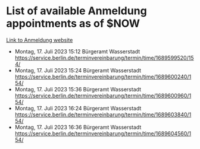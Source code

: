 # List of available Anmeldung appointments as of $NOW
[Link to Anmeldung website](https://service.berlin.de/terminvereinbarung/termin/tag.php?termin=1&anliegen[]=120686&dienstleisterlist=122210,122217,327316,122219,327312,122227,327314,122231,327346,122243,327348,122254,122252,329742,122260,329745,122262,329748,122271,327278,122273,327274,122277,327276,330436,122280,327294,122282,327290,122284,327292,122291,327270,122285,327266,122286,327264,122296,327268,150230,329760,122297,327286,122294,327284,122312,329763,122314,329775,122304,327330,122311,327334,122309,327332,317869,122281,327352,122279,329772,122283,122276,327324,122274,327326,122267,329766,122246,327318,122251,327320,122257,327322,122208,327298,122226,327300&herkunft=http%3A%2F%2Fservice.berlin.de%2Fdienstleistung%2F120686%2F)
- Montag, 17. Juli 2023 15:12 Bürgeramt Wasserstadt https://service.berlin.de/terminvereinbarung/termin/time/1689599520/154/
- Montag, 17. Juli 2023 15:24 Bürgeramt Wasserstadt https://service.berlin.de/terminvereinbarung/termin/time/1689600240/154/
- Montag, 17. Juli 2023 15:36 Bürgeramt Wasserstadt https://service.berlin.de/terminvereinbarung/termin/time/1689600960/154/
- Montag, 17. Juli 2023 16:24 Bürgeramt Wasserstadt https://service.berlin.de/terminvereinbarung/termin/time/1689603840/154/
- Montag, 17. Juli 2023 16:36 Bürgeramt Wasserstadt https://service.berlin.de/terminvereinbarung/termin/time/1689604560/154/
